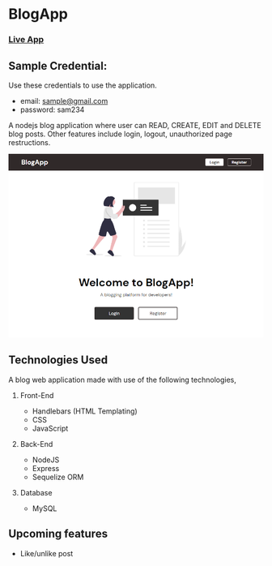 # BlogApp

  

### [Live App](https://agile-eyrie-30726.herokuapp.com/)

  

## Sample Credential:

Use these credentials to use the application.

- email: sample@gmail.com
- password: sam234

  

A nodejs blog application where user can READ, CREATE, EDIT and DELETE blog posts. Other features include login, logout, unauthorized page restructions.

 
![enter image description here](https://raw.githubusercontent.com/DineshRout779/BlogApp/main/public/imgs/preview.png)

  
  
  

## Technologies Used

A blog web application made with use of the following technologies,


1. Front-End

	- Handlebars (HTML Templating)
	- CSS
	- JavaScript
	
2. Back-End

	- NodeJS
	- Express
	- Sequelize ORM

3. Database
	- MySQL

  

## Upcoming features

  

- Like/unlike post